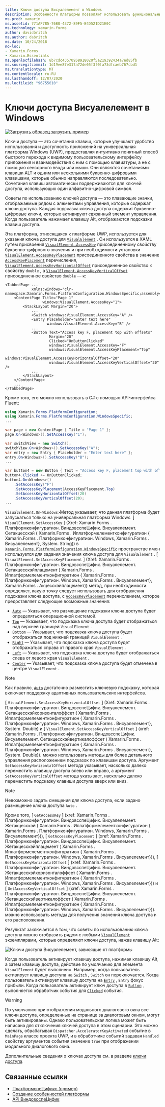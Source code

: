 ```yaml
---
title: Ключи доступа Висуалелемент в Windows
description: Особенности платформы позволяют использовать функциональные возможности, доступные только на определенной платформе, без реализации пользовательских модулей подготовки отчетов или эффектов. В этой статье объясняется, как использовать конкретную платформу Windows, которая задает ключ доступа для Висуалелемент.
ms.prod: xamarin
ms.assetid: 771AF785-76B8-4372-89F5-E4D521D21E0C
ms.technology: xamarin-forms
author: davidbritch
ms.author: dabritch
ms.date: 10/24/2018
no-loc:
- Xamarin.Forms
- Xamarin.Essentials
ms.openlocfilehash: 8b7cdc43570958918020f5a219392434a7ed85fb
ms.sourcegitcommit: 1d19ee87e317a72de05f3f0fa73dfcaeb767cbd1
ms.translationtype: MT
ms.contentlocale: ru-RU
ms.lasthandoff: 12/07/2020
ms.locfileid: "96755010"
---
```

# <a name="visualelement-access-keys-on-windows"></a>Ключи доступа Висуалелемент в Windows

[![Загрузить образец](~/media/shared/download.png) загрузить пример](/samples/xamarin/xamarin-forms-samples/userinterface-platformspecifics)

Ключи доступа — это сочетания клавиш, которые улучшают удобство использования и доступность приложений на универсальная платформа Windows (UWP), предоставляя интуитивно понятный способ быстрого перехода к видимому пользовательскому интерфейсу приложения и взаимодействия с ним с помощью клавиатуры, а не с помощью сенсорного ввода или мыши. Они являются сочетаниями клавиши ALT и одним или несколькими буквенно-цифровыми клавишами, которые обычно направляются последовательно. Сочетания клавиш автоматически поддерживаются для ключей доступа, использующих один алфавитно-цифровой символ.

Советы по использованию ключей доступа — это плавающие значки, отображаемые рядом с элементами управления, которые содержат ключи доступа. Каждая подсказка ключа доступа содержит буквенно-цифровые ключи, которые активируют связанный элемент управления. Когда пользователь нажимает клавишу Alt, отображаются подсказки клавиш доступа.

Эта платформа, относящаяся к платформе UWP, используется для указания ключа доступа для [`VisualElement`](xref:Xamarin.Forms.VisualElement) . Он используется в XAML путем присвоения [`VisualElement.AccessKey`](xref:Xamarin.Forms.PlatformConfiguration.WindowsSpecific.VisualElement.AccessKeyProperty) присоединенному свойству буквенно-цифрового значения и при необходимости установки [`VisualElement.AccessKeyPlacement`](xref:Xamarin.Forms.PlatformConfiguration.WindowsSpecific.VisualElement.AccessKeyPlacementProperty) присоединенного свойства в значение [`AccessKeyPlacement`](xref:Xamarin.Forms.AccessKeyPlacement) перечисления, [`VisualElement.AccessKeyHorizontalOffset`](xref:Xamarin.Forms.PlatformConfiguration.WindowsSpecific.VisualElement.AccessKeyHorizontalOffsetProperty) присоединенное свойство к свойству `double` , а [`VisualElement.AccessKeyVerticalOffset`](xref:Xamarin.Forms.PlatformConfiguration.WindowsSpecific.VisualElement.AccessKeyVerticalOffsetProperty) присоединенное свойство `double` — к:

```xaml
<TabbedPage ...
            xmlns:windows="clr-namespace:Xamarin.Forms.PlatformConfiguration.WindowsSpecific;assembly=Xamarin.Forms.Core">
    <ContentPage Title="Page 1"
                 windows:VisualElement.AccessKey="1">
        <StackLayout Margin="20">
            ...
            <Switch windows:VisualElement.AccessKey="A" />
            <Entry Placeholder="Enter text here"
                   windows:VisualElement.AccessKey="B" />
            ...
            <Button Text="Access key F, placement top with offsets"
                    Margin="20"
                    Clicked="OnButtonClicked"
                    windows:VisualElement.AccessKey="F"
                    windows:VisualElement.AccessKeyPlacement="Top"
                    windows:VisualElement.AccessKeyHorizontalOffset="20"
                    windows:VisualElement.AccessKeyVerticalOffset="20" />
            ...
        </StackLayout>
    </ContentPage>
    ...
</TabbedPage>
```

Кроме того, его можно использовать в C# с помощью API-интерфейса Fluent:

```csharp
using Xamarin.Forms.PlatformConfiguration;
using Xamarin.Forms.PlatformConfiguration.WindowsSpecific;
...

var page = new ContentPage { Title = "Page 1" };
page.On<Windows>().SetAccessKey("1");

var switchView = new Switch();
switchView.On<Windows>().SetAccessKey("A");
var entry = new Entry { Placeholder = "Enter text here" };
entry.On<Windows>().SetAccessKey("B");
...

var button4 = new Button { Text = "Access key F, placement top with offsets", Margin = new Thickness(20) };
button4.Clicked += OnButtonClicked;
button4.On<Windows>()
    .SetAccessKey("F")
    .SetAccessKeyPlacement(AccessKeyPlacement.Top)
    .SetAccessKeyHorizontalOffset(20)
    .SetAccessKeyVerticalOffset(20);
...
```

`VisualElement.On<Windows>`Метод указывает, что данная платформа будет запускаться только на универсальная платформа Windows. [ `VisualElement.SetAccessKey` ] (Xref: Xamarin.Forms . Платформконфигуратион. ВиндовсспеЦифик. Висуалелемент. Сетакцесскэй ( Xamarin.Forms . Иплатформелементконфигуратион { Xamarin.Forms . Платформконфигуратион. Windows, Xamarin.Forms . Висуалелемент}, System. String)) в [`Xamarin.Forms.PlatformConfiguration.WindowsSpecific`](xref:Xamarin.Forms.PlatformConfiguration.WindowsSpecific) пространстве имен используется для задания значения ключа доступа для `VisualElement` . [ `VisualElement.SetAccessKeyPlacement` ] (Xref: Xamarin.Forms . Платформконфигуратион. ВиндовсспеЦифик. Висуалелемент. Сетакцесскэйплацемент ( Xamarin.Forms . Иплатформелементконфигуратион { Xamarin.Forms . Платформконфигуратион. Windows, Xamarin.Forms . Висуалелемент}, Xamarin.Forms . Акцесскэйплацемент)) метод, при необходимости определяет, какую точку следует использовать для отображения подсказки ключа доступа, с [`AccessKeyPlacement`](xref:Xamarin.Forms.AccessKeyPlacement) перечислением, которое предоставляет следующие возможные значения:

- [`Auto`](xref:Xamarin.Forms.AccessKeyPlacement.Auto) — Указывает, что размещение подсказки ключа доступа будет определяться операционной системой.
- [`Top`](xref:Xamarin.Forms.AccessKeyPlacement.Top) — Указывает, что подсказка ключа доступа будет отображаться над верхней границей `VisualElement` .
- [`Bottom`](xref:Xamarin.Forms.AccessKeyPlacement.Bottom) — Указывает, что подсказка ключа доступа будет отображаться под нижней границей `VisualElement` .
- [`Right`](xref:Xamarin.Forms.AccessKeyPlacement.Right) — Указывает, что подсказка ключа доступа будет отображаться справа от правого края `VisualElement` .
- [`Left`](xref:Xamarin.Forms.AccessKeyPlacement.Left) — Указывает, что подсказка ключа доступа будет отображаться слева от левого края `VisualElement` .
- [`Center`](xref:Xamarin.Forms.AccessKeyPlacement.Center) — Указывает, что подсказка ключа доступа будет отмечена в центре `VisualElement` .

> [!NOTE]
> Как правило, [`Auto`](xref:Xamarin.Forms.AccessKeyPlacement.Auto) достаточно разместить ключевую подсказку, которая включает поддержку адаптивных пользовательских интерфейсов.

[ `VisualElement.SetAccessKeyHorizontalOffset` ] (Xref: Xamarin.Forms . Платформконфигуратион. ВиндовсспеЦифик. Висуалелемент. Сетакцесскэйхоризонталоффсет ( Xamarin.Forms . Иплатформелементконфигуратион { Xamarin.Forms . Платформконфигуратион. Windows, Xamarin.Forms . Висуалелемент}, System. Double) и [ `VisualElement.SetAccessKeyVerticalOffset` ] (xref: Xamarin.Forms . Платформконфигуратион. ВиндовсспеЦифик. Висуалелемент. Сетакцесскэйвертикалоффсет ( Xamarin.Forms . Иплатформелементконфигуратион { Xamarin.Forms . Платформконфигуратион. Windows, Xamarin.Forms . Висуалелемент}, System. Double)). можно использовать методы для более детального управления расположением подсказок по клавишам доступа. Аргумент `SetAccessKeyHorizontalOffset` метода указывает, насколько далеко переместить клавишу доступа влево или вправо, а аргумент `SetAccessKeyVerticalOffset` метода указывает, насколько далеко переместить подсказку клавиши доступа вверх или вниз.

>[!NOTE]
> Невозможно задать смещения для ключа доступа, если задано размещение ключа доступа `Auto` .

Кроме того, [ `GetAccessKey` ] (xref: Xamarin.Forms . Платформконфигуратион. ВиндовсспеЦифик. Висуалелемент. Жетакцесскэй ( Xamarin.Forms . Иплатформелементконфигуратион { Xamarin.Forms . Платформконфигуратион. Windows, Xamarin.Forms . Висуалелемент})), [ `GetAccessKeyPlacement` ] (xref: Xamarin.Forms . Платформконфигуратион. ВиндовсспеЦифик. Висуалелемент. Жетакцесскэйплацемент ( Xamarin.Forms . Иплатформелементконфигуратион { Xamarin.Forms . Платформконфигуратион. Windows, Xamarin.Forms . Висуалелемент})), [ `GetAccessKeyHorizontalOffset` ] (xref: Xamarin.Forms . Платформконфигуратион. ВиндовсспеЦифик. Висуалелемент. Жетакцесскэйхоризонталоффсет ( Xamarin.Forms . Иплатформелементконфигуратион { Xamarin.Forms . Платформконфигуратион. Windows, Xamarin.Forms . Висуалелемент})) и [ `GetAccessKeyVerticalOffset` ] (xref: Xamarin.Forms . Платформконфигуратион. ВиндовсспеЦифик. Висуалелемент. Жетакцесскэйвертикалоффсет ( Xamarin.Forms . Иплатформелементконфигуратион { Xamarin.Forms . Платформконфигуратион. Windows, Xamarin.Forms . Висуалелемент})). можно использовать методы для получения значения ключа доступа и его расположения.

Результат заключается в том, что советы по использованию ключа доступа можно отобразить рядом с любыми [`VisualElement`](xref:Xamarin.Forms.VisualElement) экземплярами, которые определяют ключи доступа, нажав клавишу Alt:

![Ключи доступа Висуалелемент, зависящие от платформы](visualelement-access-keys-images/visualelement-accesskeys.png "Ключи доступа Висуалелемент, зависящие от платформы")

Когда пользователь активирует клавишу доступа, нажимая клавишу Alt, а затем клавишу доступа, действие по умолчанию для элемента `VisualElement` будет выполнено. Например, когда пользователь активирует клавишу доступа на [`Switch`](xref:Xamarin.Forms.Switch) , `Switch` он переключается. Когда пользователь активирует клавишу доступа на [`Entry`](xref:Xamarin.Forms.Entry) , `Entry` фокус прибыли. Когда пользователь активирует ключ доступа в [`Button`](xref:Xamarin.Forms.Button) , выполняется обработчик события для [`Clicked`](xref:Xamarin.Forms.Button.Clicked) события.

> [!WARNING]
> По умолчанию при отображении модального диалогового окна все ключи доступа, определенные на странице за диалоговым окном, могут быть активированы. Однако пользовательская логика может быть написана для отключения ключей доступа в этом сценарии. Это можно сделать, обрабатывая `Dispatcher.AcceleratorKeyActivated` событие в `MainPage` классе проекта UWP, и в обработчике событий задавая `Handled` свойству аргументов события значение `true` при отображении модального диалогового окна.

Дополнительные сведения о ключах доступа см. в разделе [ключи доступа](/windows/uwp/design/input/access-keys).

## <a name="related-links"></a>Связанные ссылки

- [ПлатформспеЦификс (пример)](/samples/xamarin/xamarin-forms-samples/userinterface-platformspecifics)
- [Создание особенностей платформы](~/xamarin-forms/platform/platform-specifics/index.md#creating-platform-specifics)
- [API ВиндовсспеЦифик](xref:Xamarin.Forms.PlatformConfiguration.WindowsSpecific)
